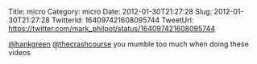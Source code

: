 Title: micro
Category: micro
Date: 2012-01-30T21:27:28
Slug: 2012-01-30T21:27:28
TwitterId: 164097421608095744
TweetUrl: https://twitter.com/mark_philpot/status/164097421608095744

[@hankgreen](https://twitter.com/hankgreen) [@thecrashcourse](https://twitter.com/thecrashcourse) you mumble too much when doing these videos